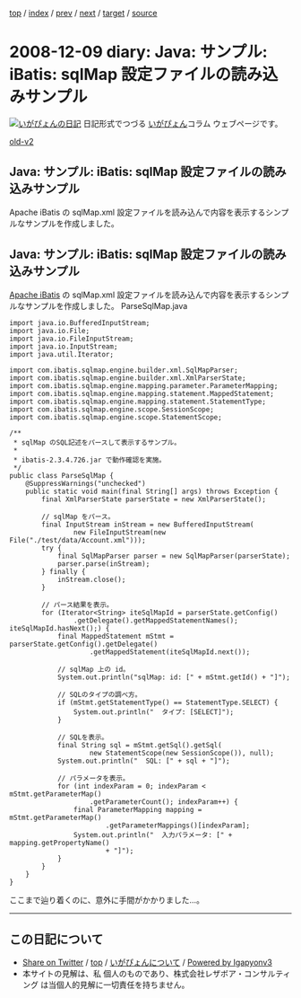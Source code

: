 [top](../index.html) 
 / [index](index.html) 
 / [prev](ig081130.html) 
 / [next](ig081210.html) 
 / [target](https://www.igapyon.jp/igapyon/diary/2008/ig081209.html) 
 / [source](https://github.com/igapyon/diary/blob/master/2008/ig081209.src.md) 

2008-12-09 diary: Java: サンプル: iBatis: sqlMap 設定ファイルの読み込みサンプル
=====================================================================================================
[![いがぴょんの日記](https://www.igapyon.jp/igapyon/diary/images/iga200306s.jpg "いがぴょん")](https://www.igapyon.jp/igapyon/diary/memo/memoigapyon.html) 日記形式でつづる [いがぴょん](https://www.igapyon.jp/igapyon/diary/memo/memoigapyon.html)コラム ウェブページです。

[old-v2](ig081209-orig.html)

## Java: サンプル: iBatis: sqlMap 設定ファイルの読み込みサンプル

Apache iBatis の sqlMap.xml 設定ファイルを読み込んで内容を表示するシンプルなサンプルを作成しました。


## Java: サンプル: iBatis: sqlMap 設定ファイルの読み込みサンプル

[Apache iBatis](http://ibatis.apache.org/) の sqlMap.xml 設定ファイルを読み込んで内容を表示するシンプルなサンプルを作成しました。
ParseSqlMap.java

      
```
import java.io.BufferedInputStream;
import java.io.File;
import java.io.FileInputStream;
import java.io.InputStream;
import java.util.Iterator;

import com.ibatis.sqlmap.engine.builder.xml.SqlMapParser;
import com.ibatis.sqlmap.engine.builder.xml.XmlParserState;
import com.ibatis.sqlmap.engine.mapping.parameter.ParameterMapping;
import com.ibatis.sqlmap.engine.mapping.statement.MappedStatement;
import com.ibatis.sqlmap.engine.mapping.statement.StatementType;
import com.ibatis.sqlmap.engine.scope.SessionScope;
import com.ibatis.sqlmap.engine.scope.StatementScope;

/**
 * sqlMap のSQL記述をパースして表示するサンプル。
 * 
 * ibatis-2.3.4.726.jar で動作確認を実施。
 */
public class ParseSqlMap {
    @SuppressWarnings("unchecked")
    public static void main(final String[] args) throws Exception {
        final XmlParserState parserState = new XmlParserState();

        // sqlMap をパース。
        final InputStream inStream = new BufferedInputStream(
                new FileInputStream(new File("./test/data/Account.xml")));
        try {
            final SqlMapParser parser = new SqlMapParser(parserState);
            parser.parse(inStream);
        } finally {
            inStream.close();
        }

        // パース結果を表示。
        for (Iterator<String> iteSqlMapId = parserState.getConfig()
                .getDelegate().getMappedStatementNames(); iteSqlMapId.hasNext();) {
            final MappedStatement mStmt = parserState.getConfig().getDelegate()
                    .getMappedStatement(iteSqlMapId.next());

            // sqlMap 上の id。
            System.out.println("sqlMap: id: [" + mStmt.getId() + "]");

            // SQLのタイプの調べ方。
            if (mStmt.getStatementType() == StatementType.SELECT) {
                System.out.println("  タイプ: [SELECT]");
            }

            // SQLを表示。
            final String sql = mStmt.getSql().getSql(
                    new StatementScope(new SessionScope()), null);
            System.out.println("  SQL: [" + sql + "]");

            // パラメータを表示。
            for (int indexParam = 0; indexParam < mStmt.getParameterMap()
                    .getParameterCount(); indexParam++) {
                final ParameterMapping mapping = mStmt.getParameterMap()
                        .getParameterMappings()[indexParam];
                System.out.println("  入力パラメータ: [" + mapping.getPropertyName()
                        + "]");
            }
        }
    }
}
```

      

ここまで辿り着くのに、意外に手間がかかりました…。


----------------------------------------------------------------------------------------------------

## この日記について

* [Share on Twitter](https://twitter.com/intent/tweet?hashtags=igapyon%2Cdiary%2C%E3%81%84%E3%81%8C%E3%81%B4%E3%82%87%E3%82%93&text=Java%3A+%E3%82%B5%E3%83%B3%E3%83%97%E3%83%AB%3A+iBatis%3A+sqlMap+%E8%A8%AD%E5%AE%9A%E3%83%95%E3%82%A1%E3%82%A4%E3%83%AB%E3%81%AE%E8%AA%AD%E3%81%BF%E8%BE%BC%E3%81%BF%E3%82%B5%E3%83%B3%E3%83%97%E3%83%AB&url=https%3A%2F%2Fwww.igapyon.jp%2Figapyon%2Fdiary%2F2008%2Fig081209.html) / [top](../index.html) / [いがぴょんについて](https://www.igapyon.jp/igapyon/diary/memo/memoigapyon.html) / [Powered by Igapyonv3](https://github.com/igapyon/igapyonv3)
* 本サイトの見解は、私 個人のものであり、株式会社レザボア・コンサルティング は当個人的見解に一切責任を持ちません。 
